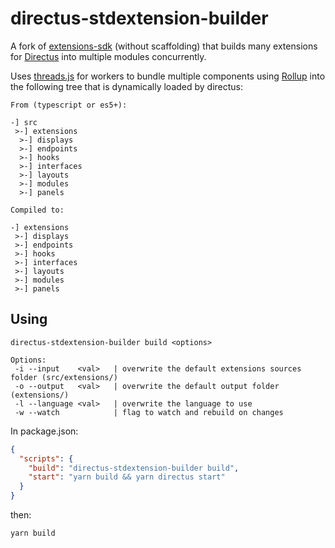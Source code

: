 # directus-stdextension-builder

A fork of [extensions-sdk](https://github.com/directus/directus/tree/main/packages/extensions-sdk) (without scaffolding)
that builds many extensions for [Directus](https://directus.io) into multiple modules concurrently.

Uses [threads.js](https://threads.js.org/) for workers to bundle multiple components using [Rollup](https://rollupjs.org/)
into the following tree that is dynamically loaded by directus:

```
From (typescript or es5+):

-] src
 >-] extensions
  >-] displays
  >-] endpoints
  >-] hooks
  >-] interfaces
  >-] layouts
  >-] modules
  >-] panels

Compiled to:

-] extensions
 >-] displays
 >-] endpoints
 >-] hooks
 >-] interfaces
 >-] layouts
 >-] modules
 >-] panels
```

## Using

```
directus-stdextension-builder build <options>

Options:
 -i --input    <val>   | overwrite the default extensions sources folder (src/extensions/)
 -o --output   <val>   | overwrite the default output folder (extensions/)
 -l --language <val>   | overwrite the language to use
 -w --watch            | flag to watch and rebuild on changes
```

In package.json:

```json
{
  "scripts": {
    "build": "directus-stdextension-builder build",
    "start": "yarn build && yarn directus start"
  }
}
```

then:

```
yarn build
```